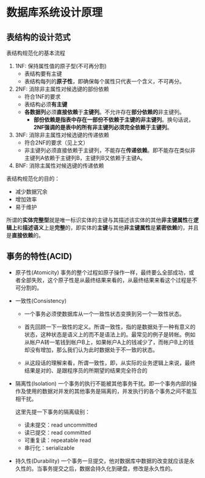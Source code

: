 # 数据库系统设计原理

## 表结构的设计范式

表结构规范化的基本流程

1. 1NF: 保持属性值的原子型(不可再分割)
    - 表结构要有主键
    - 表结构每列的**原子性**，即确保每个属性只代表一个含义，不可再分。
2. 2NF: 消除非主属性对候选键的部份依赖
    - 符合1NF的要求
    - 表结构必须**有主键**
    - **各数据列**必须**直接依赖**于**主键列**。不允许存在**部分依赖的**非主键列。
        - **部份依赖是指表中存在一部份不依赖于主键的非主键列**。换句话说，**2NF强调的是表中的所有非主键列必须完全依赖于主键列**。
3. 3NF: 消除非主属性对候选键的传递依赖
    - 符合2NF的要求（见上文）
    - 非主键列必须直接依赖于主键列，不能存在**传递依赖**。即不能存在类似非主键列A依赖于主键列B，主键列B又依赖于主键A。
4. BNF: 消除主属性对候选键的传递依赖

表结构规范化的目的：

- 减少数据冗余
- 增加效率
- 易于维护

所谓的**实体完整型**就是唯一标识实体的主键与其描述该实体的其他**非主键属性**在**逻辑上**和**描述语义**上是**完整**的，即实体的**主键**与其他**非主键属性**是**紧密依赖**的，并且是**直接依赖**的。

## 事务的特性(ACID)
- 原子性(Atomicity)
事务的整个过程如原子操作一样，最终要么全部成功，或者全部失败，这个原子性是从最终结果来看的，从最终结果来看这个过程是不可分割的。

- 一致性(Consistency)
  - 一个事务必须使数据库从一个一致性状态变换到另一个一致性状态。

  - 首先回顾一下一致性的定义。所谓一致性，指的是数据处于一种有意义的状态，这种状态是语义上的而不是语法上的。最常见的例子是转帐。例如从帐户A转一笔钱到帐户B上，如果帐户A上的钱减少了，而帐户B上的钱却没有增加，那么我们认为此时数据处于不一致的状态。

  - 从这段话的理解来看，所谓一致性，即，从实际的业务逻辑上来说，最终结果是对的、是跟程序员的所期望的结果完全符合的

- 隔离性(Isolation)
一个事务的执行不能被其他事务干扰。即一个事务内部的操作及使用的数据对并发的其他事务是隔离的，并发执行的各个事务之间不能互相干扰。

    这里先提一下事务的隔离级别：
    - 读未提交：read uncommitted
    - 读已提交：read committed
    - 可重复读：repeatable read
    - 串行化：serializable
- 持久性(Durability)
    一个事务一旦提交，他对数据库中数据的改变就应该是永久性的。当事务提交之后，数据会持久化到硬盘，修改是永久性的。